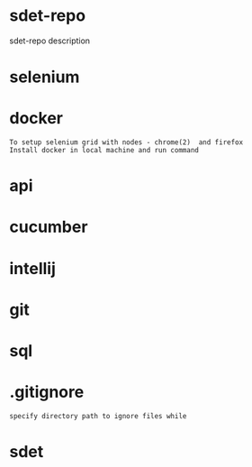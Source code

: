# sdet-repo
sdet-repo description
# selenium
# docker
    To setup selenium grid with nodes - chrome(2)  and firefox
    Install docker in local machine and run command
# api
# cucumber
# intellij
# git
# sql
# .gitignore
    specify directory path to ignore files while
# sdet